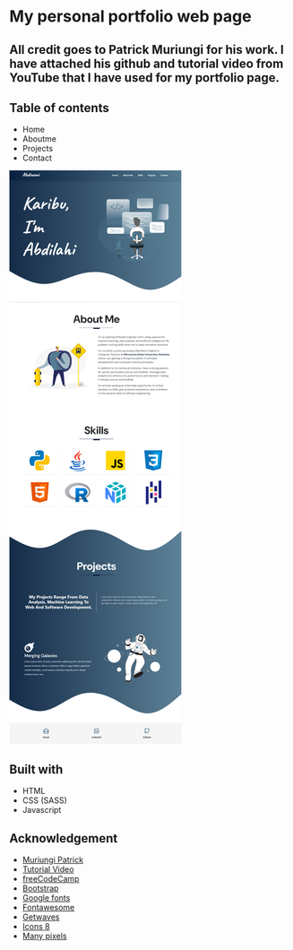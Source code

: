 # My personal portfolio web page
## All credit goes to Patrick Muriungi for his work. I have attached his github and tutorial video from YouTube that I have used for my portfolio page.
## Table of contents
- Home
- Aboutme
- Projects
- Contact

![Home page screenshot](./images/art/Portfolio%20screenshot.png)

## Built with
- HTML
- CSS (SASS)
- Javascript

## Acknowledgement
- [Muriungi Patrick](https://github.com/MuriungiPatrick/Bootstrap-5-portfolio-template/tree/main)
- [Tutorial Video](https://www.youtube.com/watch?v=iJKCj8uAHz8&ab_channel=freeCodeCamp.org)
- [freeCodeCamp](https://www.youtube.com/channel/UC8butISFwT-Wl7EV0hUK0BQ)
- [Bootstrap](https://getbootstrap.com/docs/5.0/getting-started/introduction/)
- [Google fonts](https://fonts.google.com/)
- [Fontawesome](https://fontawesome.com/)
- [Getwaves](https://getwaves.io/)
- [Icons 8](https://icons8.com/icons/color)
- [Many pixels](https://www.manypixels.co/gallery/)
